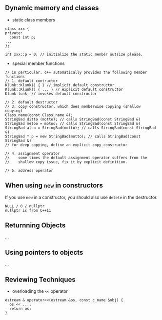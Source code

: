 ## Dynamic memory and classes

* static class members
```
class xxx {
private:
  const int p;
...
};

int xxx::p = 0; // initialize the static menber outsize please.
```

* special member functions
```
// in particular, c++ automatically provides the following member functions
// 1. default contructor
Klunk::Klunk() { } // implicit default constructor
Klunk::Klunk() { ... } // explicit default constructor
Klunk lunk; // invokes default constructor

// 2. default destructor
// 3. copy constructor, which does memberwise copying (shallow copying)
Class_name(const Class_name &);
StringBad ditto (motto); // calls StringBad(const StringBad &)
StringBad metoo = motoo; // calls StringBad(const StringBad &)
StringBad also = StringBad(motto); // calls StringBad(const StringBad &)
StringBad * p = new StringBad(motto); // calls StringBad(const StringBad &)
// for deep copying, define an explicit copy constructor

// 4. assignment operator
//    some times the default assignment operator suffers from the
//    shallow copy issue, fix it by explicit definition.

// 5. address operator
```

## When using `new` in constructors

If you use `new` in a constructor, you should also use `delete` in the
destructor.

```
NULL / 0 / nullptr
nullptr is from C++11
```

## Returnning Objects
...

## Using pointers to objects
...

## Reviewing Techniques

* overloading the `<<` operator
```
ostream & operator<<(ostream &os, const c_name &obj) {
  os << ...;
  return os;
}
```
